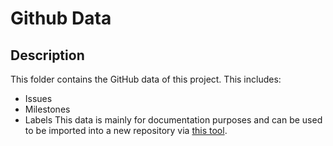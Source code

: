 # Github Data

## Description
This folder contains the GitHub data of this project. This includes:
- Issues
- Milestones
- Labels
This data is mainly for documentation purposes and can be used to be imported into a new repository via [this tool](https://github.com/rwarnking/github-importer).
